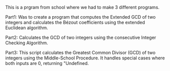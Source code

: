 This is a prgram from school where we had to make 3 different programs. 

Part1: Was to create a program that computes the Extended GCD of two integers and calculates the Bézout coefficients using the extended Euclidean algorithm.

Part2: Calculates the GCD of two integers using the consecutive Integer Checking Algorithm.

Part3: This script calculates the Greatest Common Divisor (GCD) of two integers using the Middle-School Procedure. It handles special cases where both inputs are 0, returning "Undefined.
